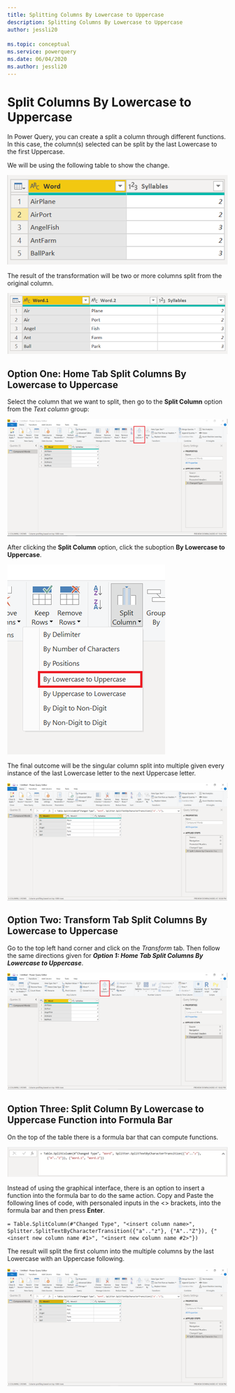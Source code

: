 ```yaml
---
title: Splitting Columns By Lowercase to Uppercase
description: Splitting Columns By Lowercase to Uppercase
author: jessli20

ms.topic: conceptual
ms.service: powerquery
ms.date: 06/04/2020
ms.author: jessli20
---
```


# Split Columns By Lowercase to Uppercase

In Power Query, you can create a split a column through different functions.
In this case, the column(s) selected can be split by the last Lowercase to the first Uppercase.

We will be using the following table to show the change.

![Before](images/splitColumnsBeforeTableLU.png)

The result of the transformation will be two or more columns split from the original column.

![After](images/splitColumnsAfterTableLU.png)

## Option One: Home Tab Split Columns By Lowercase to Uppercase 

Select the column that we want to split, then go to the **Split Column** option from the *Text column* group:

![HomeTab](images/splitColumnsHomeTabLU.png)

After clicking the **Split Column** option, click the suboption **By Lowercase to Uppercase**.

![Split Column Dropdown](images/splitColumnsDropdownLU.png)

The final outcome will be the singular column split into multiple given every instance of the last Lowercase letter to the next Uppercase letter.

![Split Column Dropdown](images/splitColumnsAfterFunctionLU.png)

## Option Two: Transform Tab Split Columns By Lowercase to Uppercase 

Go to the top left hand corner and click on the *Transform* tab. Then follow the same directions given for ***Option 1: Home Tab Split Columns By Lowercase to Uppercase***.

![HomeTab](images/splitColumnsTransformTabLU.png)


## Option Three: Split Column By Lowercase to Uppercase Function into Formula Bar

On the top of the table there is a formula bar that can compute functions. 

![Function](images/splitColumnsFunctionLU.png)

Instead of using the graphical interface, there is an option to insert a function into the formula bar to do the same action. Copy and Paste the following lines of code, with personaled inputs in the <> brackets, into the formula bar and then press **Enter**.

```
= Table.SplitColumn(#"Changed Type", "<insert column name>", Splitter.SplitTextByCharacterTransition({"a".."z"}, {"A".."Z"}), {"<insert new column name #1>", "<insert new column name #2>"})
```
The result will split the first column into the multiple columns by the last Lowercase with an Uppercase following.

![Function After](images/splitColumnsAfterFunctionLU.png)

